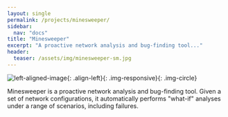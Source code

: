 ```yaml
---
layout: single
permalink: /projects/minesweeper/
sidebar:
  nav: "docs"
title: "Minesweeper"
excerpt: "A proactive network analysis and bug-finding tool..."
header:
  teaser: /assets/img/minesweeper-sm.jpg
---
```

![left-aligned-image](../../assets/img/minesweeper-sm.jpg){: .align-left}{: .img-responsive}{: .img-circle}

Minesweeper is a proactive network analysis and bug-finding tool. Given a set of network configurations, it automatically performs "what-if" analyses under a range of scenarios, including failures.
